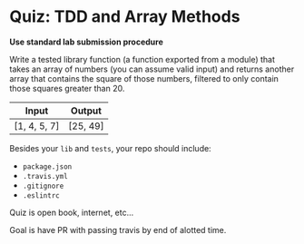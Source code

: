 # Quiz: TDD and Array Methods

**Use standard lab submission procedure**

Write a tested library function (a function exported from a module) that takes an array of numbers (you can assume valid input)
and returns another array that contains the square of those numbers, filtered to only contain those squares
greater than 20.

Input | Output
---|---
[1, 4, 5, 7] | [25, 49]

Besides your `lib` and `tests`, your repo should include:
* `package.json`
* `.travis.yml`
* `.gitignore`
* `.eslintrc`

Quiz is open book, internet, etc...

Goal is have PR with passing travis by end of alotted time.


